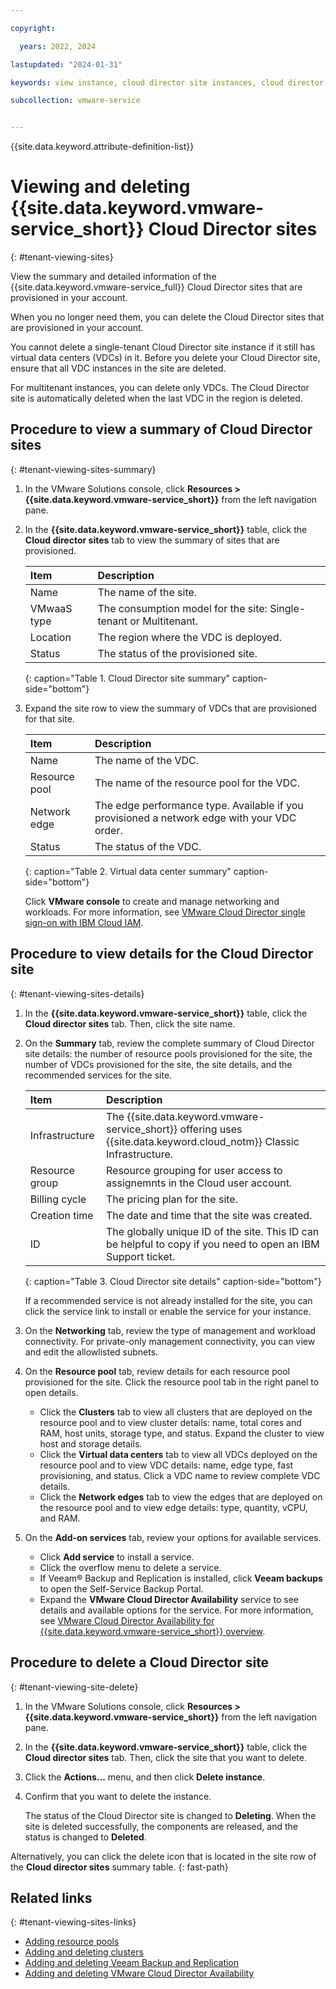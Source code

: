 ```yaml
---

copyright:

  years: 2022, 2024

lastupdated: "2024-01-31"

keywords: view instance, cloud director site instances, cloud director site view, view cloud director site

subcollection: vmware-service


---
```


{{site.data.keyword.attribute-definition-list}}

# Viewing and deleting {{site.data.keyword.vmware-service_short}} Cloud Director sites
{: #tenant-viewing-sites}

View the summary and detailed information of the {{site.data.keyword.vmware-service_full}} Cloud Director sites that are provisioned in your account.

When you no longer need them, you can delete the Cloud Director sites that are provisioned in your account.

You cannot delete a single-tenant Cloud Director site instance if it still has virtual data centers (VDCs) in it. Before you delete your Cloud Director site, ensure that all VDC instances in the site are deleted.

For multitenant instances, you can delete only VDCs. The Cloud Director site is automatically deleted when the last VDC in the region is deleted.

## Procedure to view a summary of Cloud Director sites
{: #tenant-viewing-sites-summary}

1. In the VMware Solutions console, click **Resources > {{site.data.keyword.vmware-service_short}}** from the left navigation pane.
2. In the **{{site.data.keyword.vmware-service_short}}** table, click the **Cloud director sites** tab to view the summary of sites that are provisioned.

   | Item | Description |
   |:---- |:----------- |
   | Name | The name of the site. |
   | VMwaaS type | The consumption model for the site: Single-tenant or Multitenant. |
   | Location | The region where the VDC is deployed. |
   | Status | The status of the provisioned site. |
   {: caption="Table 1. Cloud Director site summary" caption-side="bottom"}

3. Expand the site row to view the summary of VDCs that are provisioned for that site.

   | Item | Description |
   |:---- |:----------- |
   | Name | The name of the VDC. |
   | Resource pool | The name of the resource pool for the VDC. |
   | Network edge | The edge performance type. Available if you provisioned a network edge with your VDC order. |
   | Status | The status of the VDC. |
   {: caption="Table 2. Virtual data center summary" caption-side="bottom"}

   Click **VMware console** to create and manage networking and workloads. For more information, see [VMware Cloud Director single sign-on with IBM Cloud IAM](/docs/vmwaresolutions?topic=vmwaresolutions-iam-integration&interface=ui).

## Procedure to view details for the Cloud Director site
{: #tenant-viewing-sites-details}

1. In the **{{site.data.keyword.vmware-service_short}}** table, click the **Cloud director sites** tab. Then, click the site name.
2. On the **Summary** tab, review the complete summary of Cloud Director site details: the number of resource pools provisioned for the site, the number of VDCs provisioned for the site, the site details, and the recommended services for the site.

   | Item | Description |
   |:---- |:----------- |
   | Infrastructure | The {{site.data.keyword.vmware-service_short}} offering uses {{site.data.keyword.cloud_notm}} Classic Infrastructure. |
   | Resource group | Resource grouping for user access to assignemnts in the Cloud user account. |
   | Billing cycle | The pricing plan for the site. |
   | Creation time | The date and time that the site was created. |
   | ID | The globally unique ID of the site. This ID can be helpful to copy if you need to open an IBM Support ticket. |
   {: caption="Table 3. Cloud Director site details" caption-side="bottom"}

   If a recommended service is not already installed for the site, you can click the service link to install or enable the service for your instance.

3. On the **Networking** tab, review the type of management and workload connectivity. For private-only management connectivity, you can view and edit the allowlisted subnets.
4. On the **Resource pool** tab, review details for each resource pool provisioned for the site. Click the resource pool tab in the right panel to open details.
     * Click the **Clusters** tab to view all clusters that are deployed on the resource pool and to view cluster details: name, total cores and RAM, host units, storage type, and status. Expand the cluster to view host and storage details.
     * Click the **Virtual data centers** tab to view all VDCs deployed on the resource pool and to view VDC details: name, edge type, fast provisioning, and status. Click a VDC name to review complete VDC details.
     * Click the **Network edges** tab to view the edges that are deployed on the resource pool and to view edge details: type, quantity, vCPU, and RAM.
5. On the **Add-on services** tab, review your options for available services.
     * Click **Add service** to install a service.
     * Click the overflow menu to delete a service.
     * If Veeam® Backup and Replication is installed, click **Veeam backups** to open the Self-Service Backup Portal.
     * Expand the **VMware Cloud Director Availability** service to see details and available options for the service. For more information, see [VMware Cloud Director Availability for {{site.data.keyword.vmware-service_short}} overview](/docs/vmware-service?topic=vmware-service-tenant-vcda).

## Procedure to delete a Cloud Director site
{: #tenant-viewing-site-delete}

1. In the VMware Solutions console, click **Resources > {{site.data.keyword.vmware-service_short}}** from the left navigation pane.
2. In the **{{site.data.keyword.vmware-service_short}}** table, click the **Cloud director sites** tab. Then, click the site that you want to delete.
3. Click the **Actions...** menu, and then click **Delete instance**.
4. Confirm that you want to delete the instance.

   The status of the Cloud Director site is changed to **Deleting**. When the site is deleted successfully, the components are released, and the status is changed to **Deleted**.

Alternatively, you can click the delete icon that is located in the site row of the **Cloud director sites** summary table.
{: fast-path}

## Related links
{: #tenant-viewing-sites-links}

* [Adding resource pools](/docs/vmware-service?topic=vmware-service-pvdc-adding-deleting)
* [Adding and deleting clusters](/docs/vmware-service?topic=vmware-service-cluster-adding-deleting)
* [Adding and deleting Veeam Backup and Replication](/docs/vmware-service?topic=vmware-service-veeam-adding-deleting)
* [Adding and deleting VMware Cloud Director Availability](/docs/vmware-service?topic=vmware-service-vcda-adding-deleting)
